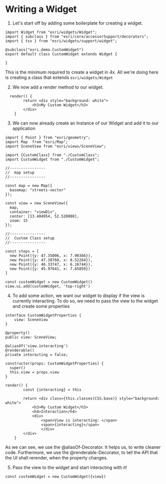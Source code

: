 # Writing a Widget

1.  Let's start off by adding some boilerplate for creating a widget.

```tsx
import Widget from "esri/widgets/Widget";
import { subclass } from "esri/core/accessorSupport/decorators";
import { tsx } from "esri/widgets/support/widget";

@subclass("esri.demo.CustomWidget")
export default class CustomWidget extends Widget {
    
}

```

This is the minimum required to create a widget in 4x. All we're doing here is creating a class that extends `esri/widgets/Widget`

2.  We now add a render method to our widget. 

```tsx
  render() {
        return <div style="background: white">
            <h3>My Custom Widget</h3>
        </div>
    }
```

3.  We can now already create an Instance of our Widget and add it to our application

```tsx
import { Point } from "esri/geometry";
import Map  from "esri/Map";
import SceneView from "esri/views/SceneView";

import {CustomClass} from "./CustomClass";
import CustomWidget from "./CustomWidget";

//----------------
//  map setup
//----------------

const map = new Map({
  basemap: "streets-vector"
});

const view = new SceneView({
  map,
  container: "viewDiv",
  center: [13.404954, 52.520008],
  zoom: 15
});

//----------------
//  Custom Class setup
//----------------

const stops = [
  new Point({y: 47.35006, x: 7.90366}),
  new Point({y: 47.38760, x: 8.52264}),
  new Point({y: 46.33747, x: 6.16744}),
  new Point({y: 45.97641, x: 7.65859})
]

const customWidget = new CustomWidget()
view.ui.add(customWidget, 'top-right')

```

4. To add some action, we want our widget to display if the view is currently interacting. To do so, we need to pass the view to the widget and create some properties

```tsx
interface CustomWidgetProperties {
    view: SceneView
}
```

```tsx
@property() 
public view: SceneView;

@aliasOf('view.interacting') 
@renderable()
private interacting = false;
```

```tsx
constructor(props: CustomWidgetProperties) {
  super()
  this.view = props.view
}
```

```tsx
render() {
        const {interacting} = this

        return <div class={this.classes(CSS.base)} style="background: white">
            <h3>My Custom Widget</h3>
            <h4>Interaction</h4>
            <div>
                <span>View is interacting: </span>
                <span>{interacting}</span>
                </div>
        </div>
    }
```

As we can see, we use the @aliasOf-Decorator. It helps us, to write cleaner code. Furthermore, we use the @renderable-Decorator, to tell the API that the UI shall rerender, when the property changes.

5. Pass the view to the widget and start interacting with it!
```tsx
const customWidget = new CustomWidget({view})
```
